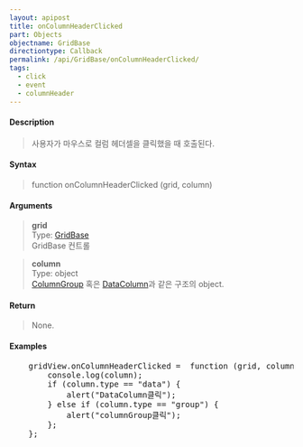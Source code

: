 ```yaml
---
layout: apipost
title: onColumnHeaderClicked
part: Objects
objectname: GridBase
directiontype: Callback
permalink: /api/GridBase/onColumnHeaderClicked/
tags:
  - click
  - event
  - columnHeader
---
```



#### Description

> 사용자가 마우스로 컬럼 헤더셀을 클릭했을 때 호출된다.  

#### Syntax

> function onColumnHeaderClicked (grid, column)  

#### Arguments

> **grid**  
> Type: [GridBase](/api/GridBase/)  
> GridBase 컨트롤  

> **column**  
> Type: object  
> [ColumnGroup](/api/types/ColumnGroup/) 혹은 [DataColumn](/api/types/DataColumn/)과 같은 구조의 object.  

#### Return

> None.  

#### Examples 

<pre class="prettyprint">
    gridView.onColumnHeaderClicked =  function (grid, column) {
        console.log(column);  
        if (column.type == "data") {
            alert("DataColumn클릭");
        } else if (column.type == "group") {
            alert("columnGroup클릭");
        };
    };
</pre>


